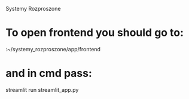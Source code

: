 Systemy Rozproszone

# To open frontend you should go to:
:~/systemy_rozproszone/app/frontend

# and in cmd pass:

streamlit run streamlit_app.py 